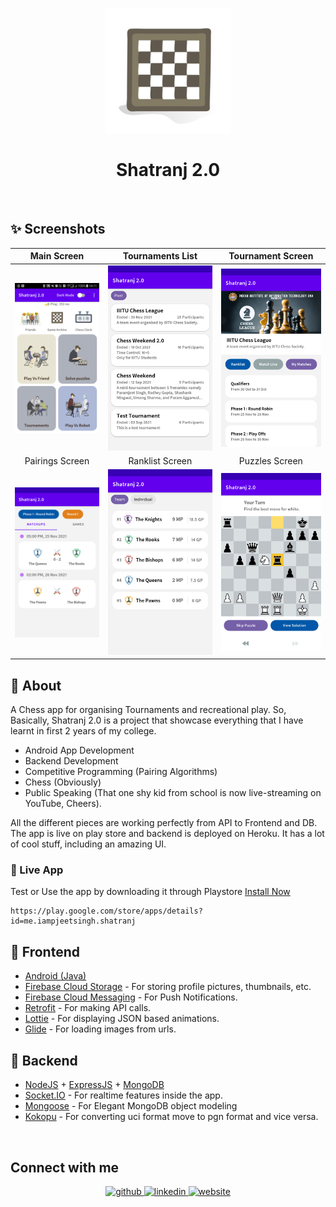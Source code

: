 <p align="center">
    <a>
    <img src="images/logo.png" width="200" height="200"/>
    </a>
    <h1 align="center">Shatranj 2.0</h1>
</p>

&nbsp;&nbsp;&nbsp;&nbsp;&nbsp;&nbsp;&nbsp;&nbsp;

## ✨ Screenshots

| Main Screen | Tournaments List |  Tournament Screen |
|:-:|:-:|:-:|
| ![1](images/image1.png?raw=true) | ![3](images/image2.png?raw=true) | ![3](images/image3.png?raw=true) |
| Pairings Screen |  Ranklist Screen | Puzzles Screen |
| ![4](images/image4.png?raw=true) | ![5](images/image5.png?raw=true) | ![6](images/image6.png?raw=true) |

## 🌟 About
A Chess app for organising Tournaments and recreational play.
So, Basically, Shatranj 2.0 is a project that showcase everything that I have learnt in first 2 years of my college.
- Android App Development
- Backend Development
- Competitive Programming (Pairing Algorithms)
- Chess (Obviously)
- Public Speaking (That one shy kid from school is now live-streaming on YouTube, Cheers).

All the different pieces are working perfectly from API to Frontend and DB. The app is live on play store and backend is deployed on Heroku. It has a lot of cool stuff, including an amazing UI.

### 📱 Live App 
Test or Use the app by downloading it through Playstore
[Install Now](https://play.google.com/store/apps/details?id=me.iampjeetsingh)
```
https://play.google.com/store/apps/details?id=me.iampjeetsingh.shatranj
```

## 📃 Frontend
- [Android (Java)](https://www.geeksforgeeks.org/learn-java-for-android-app-development-a-complete-guide/)
- [Firebase Cloud Storage](https://firebase.google.com/products/storage) - For storing profile pictures, thumbnails, etc.
- [Firebase Cloud Messaging](https://firebase.google.com/products/cloud-messaging/) - For Push Notifications.
- [Retrofit](https://square.github.io/retrofit/) - For making API calls.
- [Lottie](https://airbnb.design/lottie/) - For displaying JSON based animations.
- [Glide](https://bumptech.github.io/glide/) - For loading images from urls.



## 📃 Backend
- [NodeJS](https://nodejs.org/en/) + [ExpressJS](https://expressjs.com/) + [MongoDB](https://www.mongodb.com/) 
- [Socket.IO](https://socket.io/) - For realtime features inside the app.
- [Mongoose](https://mongoosejs.com/) - For Elegant MongoDB object modeling
- [Kokopu](https://github.com/yo35/kokopu) - For converting uci format move to pgn format and vice versa.

&nbsp;&nbsp;&nbsp;&nbsp;&nbsp;&nbsp;&nbsp;&nbsp;


## Connect with me

<div align="center">
<a href="https://github.com/iampjeetsingh" target="_blank">
<img src=https://img.shields.io/badge/github-%2324292e.svg?&style=for-the-badge&logo=github&logoColor=white alt=github style="margin-bottom: 5px;" />
</a>
<a href="https://www.linkedin.com/in/thesupremeone" target="_blank">
<img src=https://img.shields.io/badge/linkedin-%231E77B5.svg?&style=for-the-badge&logo=linkedin&logoColor=white alt=linkedin style="margin-bottom: 5px;" />
</a> 
<a href="https://iampjeetsingh.github.io/" target="_blank">
<img src=https://img.shields.io/badge/-WEBSITE-brightgreen?&style=for-the-badge alt=website style="margin-bottom: 5px;" />
</a> 
</div> 
    
